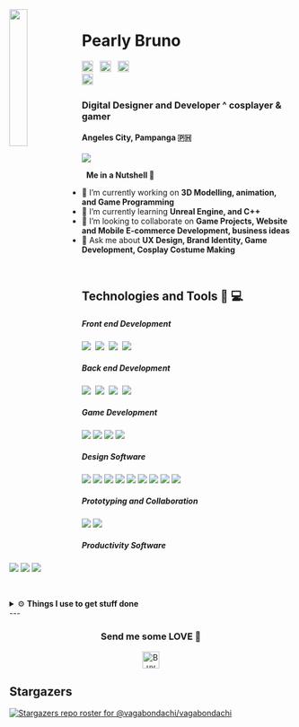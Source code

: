 <img src="https://i.imgur.com/T0bDOob.png" width="25%" align='left'>
<p align='right'>
  <h1> Pearly Bruno </h1>

 
  <a href="https://www.youtube.com/channel/UCUYwaC6LPY9Kdmjsa6TQB_Q" target="_blank"><img height="20" src="https://i.imgur.com/CZPTSmY.png"></a>&nbsp;&nbsp;
  <a href="https://twitter.com/vagabondachi" target="_blank"><img height="20" src="https://i.imgur.com/PgaftxD.png"></a>&nbsp;&nbsp;
  <a href="https://facebook.com/vagabondachi" target="_blank"><img height="20" src="https://i.imgur.com/bXlM0dp.png"></a>&nbsp;&nbsp;  
  <a href="https://instagram.com/vagabondachi" target="_blank"><img height="20" src="https://i.imgur.com/gK3OiCC.png"></a>&nbsp;&nbsp;
</p>





<h3 style="line-height:"1%";"> Digital Designer and Developer ^ cosplayer & gamer </h3>
<h4 style="line-height:"1%";"> Angeles City, Pampanga 🇵🇭 </h4>
<a href="https://pearlybruno.com" target="_blank"><img src="https://img.shields.io/badge/Visit my Portfolio-333333?style=for-the-badge&logo=&logoColor=white"></a>

&nbsp;
**Me in a Nutshell 🥥**

- 🔭 I’m currently working on **3D Modelling, animation, and Game Programming**
- 🌱 I’m currently learning **Unreal Engine, and C++**
- 👯 I’m looking to collaborate on **Game Projects, Website and Mobile E-commerce Development, business ideas**
- 💬 Ask me about **UX Design, Brand Identity, Game Development, Cosplay Costume Making**

&nbsp;

## Technologies and Tools 🧰 💻

<p align="left">
  <h5>Front end Development</h5>
  <p align="left">
    <img src="https://img.shields.io/badge/HTML5-E34C26?style=for-the-badge&logo=html5&logoColor=white">&nbsp;
    <img src="https://img.shields.io/badge/REACT JS-lightblue?style=for-the-badge&logo=react&logoColor=black">&nbsp;
    <img src="https://img.shields.io/badge/SASS-cc6699?style=for-the-badge&logo=SASS&logoColor=white">&nbsp;
    <img src="https://img.shields.io/badge/Javascript-f0db4f?style=for-the-badge&logo=Javascript&logoColor=black">
  </p>  
  <h5>Back end Development</h5>
  <p align="left">
    <img src="https://img.shields.io/badge/MongoDB-47A248?style=for-the-badge&logo=mongodb&logoColor=white">&nbsp;
    <img src="https://img.shields.io/badge/Node.JS-3C873A?style=for-the-badge&logo=node.js&logoColor=white">&nbsp;
    <img src="https://img.shields.io/badge/Express-333333?style=for-the-badge&logo=express&logoColor=white">&nbsp;
    <img src="https://img.shields.io/badge/php-474A8A?style=for-the-badge&logo=php&logoColor=white">
    </p>
  <h5>Game Development</h5>
  <p align="left">
    <img src="https://img.shields.io/badge/C%23-239120?style=for-the-badge&logo=c-sharp&logoColor=white"/>
    <img src="https://img.shields.io/badge/C%2B%2B-00599C?style=for-the-badge&logo=c%2B%2B&logoColor=white"/>
    <img src="https://img.shields.io/badge/Unreal%20Engine-313131?style=for-the-badge&logo=unreal-engine&logoColor=white"/>
    <img src="https://img.shields.io/badge/Unity-000000?style=for-the-badge&logo=unity&logoColor=white"/>
  </p>
   <h5> Design Software</h5>
   <p align="left">
     <img src="https://img.shields.io/badge/Adobe%20Photoshop-31A8FF?style=for-the-badge&logo=adobe-photoshop&logoColor=white"/>
     <img src="https://img.shields.io/badge/Adobe%20Illustrator-FF9A00?style=for-the-badge&logo=adobe-illustrator&logoColor=white"/>
     <img src="https://img.shields.io/badge/Adobe%20InDesign-FF3366?style=for-the-badge&logo=adobe-indesign&logoColor=white"/>
     <img src="https://img.shields.io/badge/Adobe%20Premiere%20Pro-9999FF?style=for-the-badge&logo=adobe-premiere-pro&logoColor=white"/>
     <img src="https://img.shields.io/badge/Blender-F5792A?style=for-the-badge&logo=blender&logoColor=white"/>
     <img src="https://img.shields.io/badge/ZBrush-000000?style=for-the-badge&logo=zbrush&logoColor=white"/>
     <img src="https://img.shields.io/badge/Figma-F24E1E?style=for-the-badge&logo=figma&logoColor=white"/>
     <img src="https://img.shields.io/badge/Canva-00C4CC?style=for-the-badge&logo=canva&logoColor=white"/>
     <img src="https://img.shields.io/badge/Adobe%20XD-FF61F6?style=for-the-badge&logo=adobe-xd&logoColor=white"/>
   </p>
    <h5>Prototyping and Collaboration</h5>
    <p align="left">
      <img src="https://img.shields.io/badge/InVision-FF3366?style=for-the-badge&logo=invision&logoColor=white"/>
      <img src="https://img.shields.io/badge/Maze-FFCA28?style=for-the-badge&logo=maze&logoColor=black"/>
  </p>
    <h5> Productivity Software</h5>
     <p align="left">
      <img src="https://img.shields.io/badge/Google%20Suite-4285F4?style=for-the-badge&logo=google&logoColor=white"/>
      <img src="https://img.shields.io/badge/Trello-0079BF?style=for-the-badge&logo=trello&logoColor=white"/>
      <img src="https://img.shields.io/badge/Microsoft%20Office-D83B01?style=for-the-badge&logo=microsoft-office&logoColor=white"/>
    </p>

&nbsp;

<details>
  <br />
  <summary>⚙️ <b> Things I use to get stuff done</b></summary>
  	<ul>
  	   <li><b>OS:</b> Windows 10 </li>
	     <li><b>Desktop Spec: </b> NVIDIA GeForce RTX 2060 (i5-7400)</li>
	     <li><b>Code Editor:</b> VSCode </li>
	     <li><b>To Stay Updated:</b> Linkedin </li>
	    <br />
	</ul>
</details>
---

<h3 align="center"> Send me some LOVE 💛</h3>

<p align="center">
<a href="https://buymeacoffee.com/?via=vagabondachii" target="_blank"><img src="https://img.shields.io/badge/-BUY%20ME%20A%20BEER!-red?style=flat-square&logo=data%3Aimage%2Fsvg%2Bxml%3Bbase64%2CPHN2ZyB4bWxucz0iaHR0cDovL3d3dy53My5vcmcvMjAwMC9zdmciIHhtbG5zOnhsaW5rPSJodHRwOi8vd3d3LnczLm9yZy8xOTk5L3hsaW5rIiB3aWR0aD0iMTAxIiBoZWlnaHQ9IjIwIiByb2xlPSJpbWciIGFyaWEtbGFiZWw9IkJVWSBNRSBBIEJFRVIhIj48dGl0bGU%2BQlVZIE1FIEEgQkVFUiE8L3RpdGxlPjxsaW5lYXJHcmFkaWVudCBpZD0icyIgeDI9IjAiIHkyPSIxMDAlIj48c3RvcCBvZmZzZXQ9IjAiIHN0b3AtY29sb3I9IiNiYmIiIHN0b3Atb3BhY2l0eT0iLjEiLz48c3RvcCBvZmZzZXQ9IjEiIHN0b3Atb3BhY2l0eT0iLjEiLz48L2xpbmVhckdyYWRpZW50PjxjbGlwUGF0aCBpZD0iciI%2BPHJlY3Qgd2lkdGg9IjEwMSIgaGVpZ2h0PSIyMCIgcng9IjMiIGZpbGw9IiNmZmYiLz48L2NsaXBQYXRoPjxnIGNsaXAtcGF0aD0idXJsKCNyKSI%2BPHJlY3Qgd2lkdGg9IjAiIGhlaWdodD0iMjAiIGZpbGw9IiNlMDVkNDQiLz48cmVjdCB4PSIwIiB3aWR0aD0iMTAxIiBoZWlnaHQ9IjIwIiBmaWxsPSIjZTA1ZDQ0Ii8%2BPHJlY3Qgd2lkdGg9IjEwMSIgaGVpZ2h0PSIyMCIgZmlsbD0idXJsKCNzKSIvPjwvZz48ZyBmaWxsPSIjZmZmIiB0ZXh0LWFuY2hvcj0ibWlkZGxlIiBmb250LWZhbWlseT0iVmVyZGFuYSxHZW5ldmEsRGVqYVZ1IFNhbnMsc2Fucy1zZXJpZiIgdGV4dC1yZW5kZXJpbmc9Imdlb21ldHJpY1ByZWNpc2lvbiIgZm9udC1zaXplPSIxMTAiPjx0ZXh0IGFyaWEtaGlkZGVuPSJ0cnVlIiB4PSI1MDUiIHk9IjE1MCIgZmlsbD0iIzAxMDEwMSIgZmlsbC1vcGFjaXR5PSIuMyIgdHJhbnNmb3JtPSJzY2FsZSguMSkiIHRleHRMZW5ndGg9IjkxMCI%2BQlVZIE1FIEEgQkVFUiE8L3RleHQ%2BPHRleHQgeD0iNTA1IiB5PSIxNDAiIHRyYW5zZm9ybT0ic2NhbGUoLjEpIiBmaWxsPSIjZmZmIiB0ZXh0TGVuZ3RoPSI5MTAiPkJVWSBNRSBBIEJFRVIhPC90ZXh0PjwvZz48L3N2Zz4%3D" alt="Buy Me Gin!" height="30"></a>
</p>

## Stargazers
[![Stargazers repo roster for @vagabondachi/vagabondachi](https://reporoster.com/stars/vagabondachi/vagabondachi)](https://github.com/vagabondachi/vagabondachi/stargazers)
